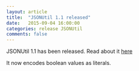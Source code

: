 ```yaml
---
layout: article
title:  "JSONUtil 1.1 released"
date:   2015-09-04 16:00:00
categories: release JSONUtil
comments: false
---
```

JSONUtil 1.1 has been released.  Read about it [here](/JSONUtil/)

It now encodes boolean values as literals.